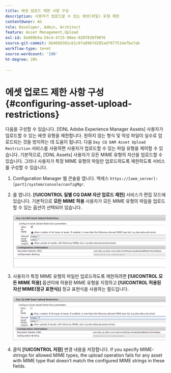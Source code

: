 ```yaml
---
title: 에셋 업로드 제한 사항 구성
description: 사용자가 업로드할 수 있는 에셋(파일) 유형 제한
contentOwner: AG
role: Developer, Admin, Architect
feature: Asset Management,Upload
exl-id: 0e009b9a-54c4-4715-98ee-0207839f90f6
source-git-commit: bb46b0301c61c07a8967d285ad7977514efbe7ab
workflow-type: tm+mt
source-wordcount: '190'
ht-degree: 20%

---
```


# 에셋 업로드 제한 사항 구성 {#configuring-asset-upload-restrictions}

다음을 구성할 수 있습니다. [!DNL Adobe Experience Manager Assets] 사용자가 업로드할 수 있는 에셋 유형을 제한합니다. 원하지 않는 형식 및 악성 파일이 실수로 업로드되는 것을 방지하는 데 도움이 됩니다. 다음 `Day CQ DAM Asset Upload Restriction` 서비스를 사용하면 사용자가 업로드할 수 있는 파일 유형을 제어할 수 있습니다. 기본적으로, [!DNL Assets] 사용자가 모든 MIME 유형의 자산을 업로드할 수 있습니다. 그러나 사용자가 특정 MIME 유형의 파일만 업로드하도록 제한하도록 서비스를 구성할 수 있습니다.

1. Configuration Manager 웹 콘솔을 엽니다. 액세스 `https://[aem_server]:[port]/system/console/configMgr`.
1. 를 엽니다. **[!UICONTROL 일별 CQ DAM 자산 업로드 제한]** 서비스가 편집 모드에 있습니다. 기본적으로 **모든 MIME 허용** 사용자가 모든 MIME 유형의 파일을 업로드할 수 있는 옵션이 선택되어 있습니다.

   ![chlimage_1-378](assets/chlimage_1-378.png)

1. 사용자가 특정 MIME 유형의 파일만 업로드하도록 제한하려면 **[!UICONTROL 모든 MIME 허용]** 옵션이에 허용된 MIME 유형을 지정하고 **[!UICONTROL 허용된 자산 MIME(정규 표현식)]** 정규 표현식을 사용하는 필드입니다.

   ![chlimage_1-379](assets/chlimage_1-379.png)

1. 클릭 **[!UICONTROL 저장]** 변경 내용을 저장합니다. If you specify MIME-strings for allowed MIME types, the upload operation fails for any asset with MIME type that doesn’t match the configured MIME strings in these fields.
